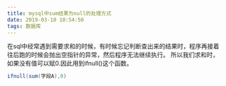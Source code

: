 ```yaml
---
title: mysql中sum结果为null的处理方式
date: 2019-03-10 10:54:50
tags: 数据库
---
```

在sql中经常遇到需要求和的时候，有时候忘记判断查出来的结果时，程序再接着往后跑的时候会抛出空指针的异常，然后程序无法继续执行。
所以我们求和时，如果没有值可以赋0.因此用到ifnull()这个函数。
```java
ifnull(sum(字段A),0)
```
